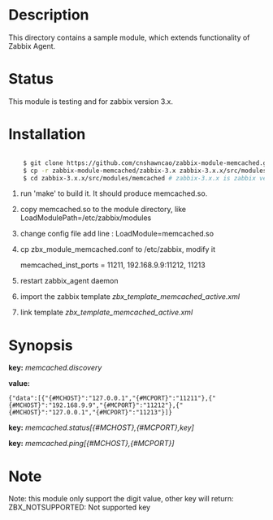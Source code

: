 Description
===========

This directory contains a sample module, which extends functionality of Zabbix Agent. 

Status
======

This module is testing and for zabbix version 3.x.

Installation
============

```bash

	$ git clone https://github.com/cnshawncao/zabbix-module-memcached.git
	$ cp -r zabbix-module-memcached/zabbix-3.x zabbix-3.x.x/src/modules/memcached	# zabbix-3.x.x is zabbix version
	$ cd zabbix-3.x.x/src/modules/memcached	# zabbix-3.x.x is zabbix version
```

1. run 'make' to build it. It should produce memcached.so.

1. copy memcached.so to the module directory, like LoadModulePath=/etc/zabbix/modules

1. change config file add line : LoadModule=memcached.so

1. cp zbx_module_memcached.conf to /etc/zabbix, modify it


    memcached_inst_ports = 11211, 192.168.9.9:11212, 11213

1. restart zabbix_agent daemon

1. import the zabbix template *zbx_template_memcached_active.xml*

1. link template *zbx_template_memcached_active.xml*

Synopsis
========

**key:** *memcached.discovery*

**value:**

    {"data":[{"{#MCHOST}":"127.0.0.1","{#MCPORT}":"11211"},{"{#MCHOST}":"192.168.9.9","{#MCPORT}":"11212"},{"{#MCHOST}":"127.0.0.1","{#MCPORT}":"11213"}]}
    
**key:** *memcached.status[{#MCHOST},{#MCPORT},key]*

**key:** *memcached.ping[{#MCHOST},{#MCPORT}]*

Note
===

Note: this module only support the digit value, other key will return: ZBX_NOTSUPPORTED: Not supported key
